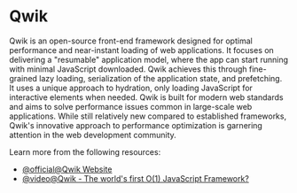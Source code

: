 # Qwik

Qwik is an open-source front-end framework designed for optimal performance and near-instant loading of web applications. It focuses on delivering a "resumable" application model, where the app can start running with minimal JavaScript downloaded. Qwik achieves this through fine-grained lazy loading, serialization of the application state, and prefetching. It uses a unique approach to hydration, only loading JavaScript for interactive elements when needed. Qwik is built for modern web standards and aims to solve performance issues common in large-scale web applications. While still relatively new compared to established frameworks, Qwik's innovative approach to performance optimization is garnering attention in the web development community.

Learn more from the following resources:

- [@official@Qwik Website](https://qwik.dev)
- [@video@Qwik - The world's first O(1) JavaScript Framework?](https://www.youtube.com/watch?v=x2eF3YLiNhY)
